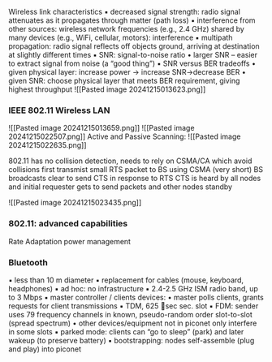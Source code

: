 Wireless link characteristics
	▪ decreased signal strength: radio signal attenuates as it propagates through matter (path loss)
	▪ interference from other sources: wireless network frequencies (e.g., 2.4 GHz) shared by many devices (e.g., WiFi, cellular, motors): interference
	▪ multipath propagation: radio signal reflects off objects ground, arriving at destination at slightly different times
	▪ SNR: signal-to-noise ratio 
		• larger SNR – easier to extract signal from noise (a “good thing”)
	▪ SNR versus BER tradeoffs 
		• given physical layer: increase power -> increase SNR->decrease BER 
		• given SNR: choose physical layer that meets BER requirement, giving highest throughput
	![[Pasted image 20241215013623.png]]

### IEEE 802.11 Wireless LAN
![[Pasted image 20241215013659.png]]
![[Pasted image 20241215022507.png]]
Active and Passive Scanning:
![[Pasted image 20241215022635.png]]

802.11 has no collision detection, needs to rely on CSMA/CA which avoid collisions
first transmist small RTS packet to BS using CSMA (very short)
BS broadcasts clear to send CTS in response to RTS
CTS is heard by all nodes and initial requester gets to send packets and other nodes standby

![[Pasted image 20241215023435.png]]

### 802.11: advanced capabilities
Rate Adaptation
power management

### Bluetooth
▪ less than 10 m diameter
▪ replacement for cables (mouse, keyboard, headphones)
▪ ad hoc: no infrastructure
▪ 2.4-2.5 GHz ISM radio band, up to 3 Mbps
▪ master controller / clients devices:
• master polls clients, grants requests for client transmissions
▪ TDM, 625 sec sec. slot
▪ FDM: sender uses 79 frequency channels in known, pseudo-random order slot-to-slot (spread spectrum)
• other devices/equipment not in piconet only interfere in some slots
▪ parked mode: clients can “go to sleep” (park) and later wakeup (to preserve battery)
▪ bootstrapping: nodes self-assemble (plug and play) into piconet
